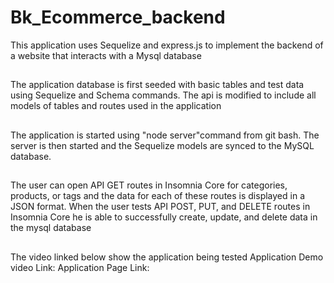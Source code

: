 # Bk_Ecommerce_backend
This application uses Sequelize and express.js to implement the backend of a website that interacts with a Mysql database 

## 
The application database is first seeded with basic tables and test data using Sequelize and Schema commands. The api is modified to include all models of tables and routes used in the application

## 
The application is started using "node server"command from git bash. The server is then started and the Sequelize models are synced to the MySQL database.

## 
The user can open API GET routes in Insomnia Core for categories, products, or tags and the data for each of these routes is displayed in a JSON format.
When the user tests API POST, PUT, and DELETE routes in Insomnia Core
he is  able to successfully create, update, and delete data in the mysql database

##
The video linked below show the application being tested 
Application Demo video Link:
Application Page Link: